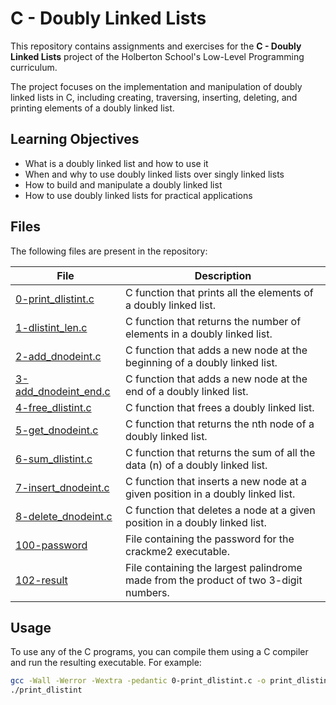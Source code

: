 # C - Doubly Linked Lists

This repository contains assignments and exercises for the **C - Doubly Linked Lists** project of the Holberton School's Low-Level Programming curriculum.

The project focuses on the implementation and manipulation of doubly linked lists in C, including creating, traversing, inserting, deleting, and printing elements of a doubly linked list.

## Learning Objectives

- What is a doubly linked list and how to use it
- When and why to use doubly linked lists over singly linked lists
- How to build and manipulate a doubly linked list
- How to use doubly linked lists for practical applications

## Files

The following files are present in the repository:

| File                                           | Description                                                                          |
| ---------------------------------------------- | ------------------------------------------------------------------------------------ |
| [0-print_dlistint.c](./0-print_dlistint.c)     | C function that prints all the elements of a doubly linked list.                     |
| [1-dlistint_len.c](./1-dlistint_len.c)         | C function that returns the number of elements in a doubly linked list.              |
| [2-add_dnodeint.c](./2-add_dnodeint.c)         | C function that adds a new node at the beginning of a doubly linked list.            |
| [3-add_dnodeint_end.c](./3-add_dnodeint_end.c) | C function that adds a new node at the end of a doubly linked list.                  |
| [4-free_dlistint.c](./4-free_dlistint.c)       | C function that frees a doubly linked list.                                          |
| [5-get_dnodeint.c](./5-get_dnodeint.c)         | C function that returns the nth node of a doubly linked list.                        |
| [6-sum_dlistint.c](./6-sum_dlistint.c)         | C function that returns the sum of all the data (n) of a doubly linked list.         |
| [7-insert_dnodeint.c](./7-insert_dnodeint.c)   | C function that inserts a new node at a given position in a doubly linked list.      |
| [8-delete_dnodeint.c](./8-delete_dnodeint.c)   | C function that deletes a node at a given position in a doubly linked list.          |
| [100-password](./100-password)                 | File containing the password for the crackme2 executable.                            |
| [102-result](./102-result)                     | File containing the largest palindrome made from the product of two 3-digit numbers. |

## Usage

To use any of the C programs, you can compile them using a C compiler and run the resulting executable. For example:

```bash
gcc -Wall -Werror -Wextra -pedantic 0-print_dlistint.c -o print_dlistint
./print_dlistint
```
